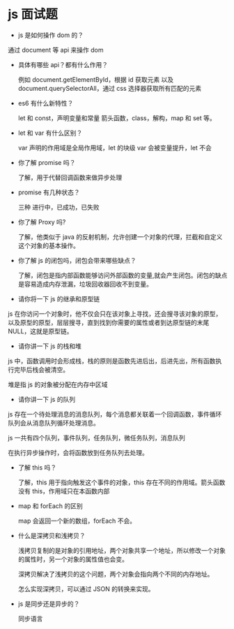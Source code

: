 # js 面试题

- js 是如何操作 dom 的？

通过 document 等 api 来操作 dom

- 具体有哪些 api？都有什么作用？

  例如 document.getElementById，根据 id 获取元素
  以及 document.querySelectorAll，通过 css 选择器获取所有匹配的元素

- es6 有什么新特性？

  let 和 const，声明变量和常量
  箭头函数，class，解构，map 和 set 等。

- let 和 var 有什么区别？

  var 声明的作用域是全局作用域，let 的块级
  var 会被变量提升，let 不会

- 你了解 promise 吗？

  了解，用于代替回调函数来做异步处理

- promise 有几种状态？

  三种
  进行中，已成功，已失败

- 你了解 Proxy 吗?

  了解，他类似于 java 的反射机制，允许创建一个对象的代理，拦截和自定义这个对象的基本操作。

- 你了解 js 的闭包吗，闭包会带来哪些缺点？

  了解，闭包是指内部函数能够访问外部函数的变量,就会产生闭包。闭包的缺点是容易造成内存泄漏，垃圾回收器回收不到变量。

- 请你将一下 js 的继承和原型链

js 在你访问一个对象时，他不仅会只在该对象上寻找，还会搜寻该对象的原型，以及原型的原型，层层搜寻，直到找到你需要的属性或者到达原型链的末尾 NULL，这就是原型链。

- 请你讲一下 js 的栈和堆

js 中，函数调用时会形成栈，栈的原则是函数先进后出，后进先出，所有函数执行完毕后栈会被清空。

堆是指 js 的对象被分配在内存中区域

- 请你讲一下 js 的队列

js 存在一个待处理消息的消息队列，每个消息都关联着一个回调函数，事件循环队列会从消息队列循环处理消息。

js 一共有四个队列，事件队列，任务队列，微任务队列，消息队列

在执行异步操作时，会将函数放到任务队列去处理。

- 了解 this 吗？

  了解，this 用于指向触发这个事件的对象，this 存在不同的作用域。箭头函数没有 this，作用域只在本函数内部

- map 和 forEach 的区别

  map 会返回一个新的数组，forEach 不会。

- 什么是深拷贝和浅拷贝？

  浅拷贝复制的是对象的引用地址，两个对象共享一个地址，所以修改一个对象的属性时，另一个对象的属性值也会变。

  深拷贝解决了浅拷贝的这个问题，两个对象会指向两个不同的内存地址。

  怎么实现深拷贝，可以通过 JSON 的转换来实现。

- js 是同步还是异步的？

  同步语言
